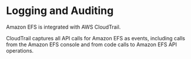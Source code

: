 # Logging and Auditing

Amazon EFS is integrated with AWS CloudTrail.

CloudTrail captures all API calls for Amazon EFS as events, including calls from the Amazon EFS console and from code calls to Amazon EFS API operations.
